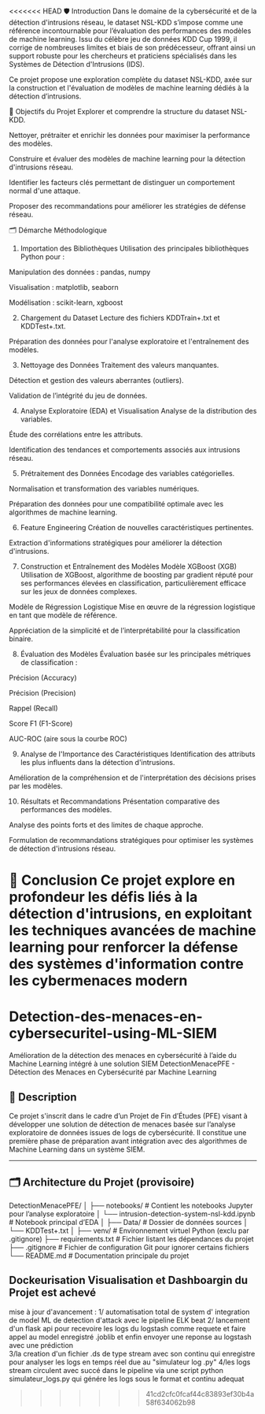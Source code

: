 <<<<<<< HEAD
🛡️ Introduction
Dans le domaine de la cybersécurité et de la détection d'intrusions réseau, le dataset NSL-KDD s’impose comme une référence incontournable pour l’évaluation des performances des modèles de machine learning.
Issu du célèbre jeu de données KDD Cup 1999, il corrige de nombreuses limites et biais de son prédécesseur, offrant ainsi un support robuste pour les chercheurs et praticiens spécialisés dans les Systèmes de Détection d'Intrusions (IDS).

Ce projet propose une exploration complète du dataset NSL-KDD, axée sur la construction et l'évaluation de modèles de machine learning dédiés à la détection d’intrusions.

🎯 Objectifs du Projet
Explorer et comprendre la structure du dataset NSL-KDD.

Nettoyer, prétraiter et enrichir les données pour maximiser la performance des modèles.

Construire et évaluer des modèles de machine learning pour la détection d'intrusions réseau.

Identifier les facteurs clés permettant de distinguer un comportement normal d'une attaque.

Proposer des recommandations pour améliorer les stratégies de défense réseau.

🗂️ Démarche Méthodologique
1. Importation des Bibliothèques
Utilisation des principales bibliothèques Python pour :

Manipulation des données : pandas, numpy

Visualisation : matplotlib, seaborn

Modélisation : scikit-learn, xgboost

2. Chargement du Dataset
Lecture des fichiers KDDTrain+.txt et KDDTest+.txt.

Préparation des données pour l'analyse exploratoire et l'entraînement des modèles.

3. Nettoyage des Données
Traitement des valeurs manquantes.

Détection et gestion des valeurs aberrantes (outliers).

Validation de l’intégrité du jeu de données.

4. Analyse Exploratoire (EDA) et Visualisation
Analyse de la distribution des variables.

Étude des corrélations entre les attributs.

Identification des tendances et comportements associés aux intrusions réseau.

5. Prétraitement des Données
Encodage des variables catégorielles.

Normalisation et transformation des variables numériques.

Préparation des données pour une compatibilité optimale avec les algorithmes de machine learning.

6. Feature Engineering
Création de nouvelles caractéristiques pertinentes.

Extraction d'informations stratégiques pour améliorer la détection d'intrusions.

7. Construction et Entraînement des Modèles
Modèle XGBoost (XGB)
Utilisation de XGBoost, algorithme de boosting par gradient réputé pour ses performances élevées en classification, particulièrement efficace sur les jeux de données complexes.

Modèle de Régression Logistique
Mise en œuvre de la régression logistique en tant que modèle de référence.

Appréciation de la simplicité et de l’interprétabilité pour la classification binaire.

8. Évaluation des Modèles
Évaluation basée sur les principales métriques de classification :

Précision (Accuracy)

Précision (Precision)

Rappel (Recall)

Score F1 (F1-Score)

AUC-ROC (aire sous la courbe ROC)

9. Analyse de l'Importance des Caractéristiques
Identification des attributs les plus influents dans la détection d'intrusions.

Amélioration de la compréhension et de l'interprétation des décisions prises par les modèles.

10. Résultats et Recommandations
Présentation comparative des performances des modèles.

Analyse des points forts et des limites de chaque approche.

Formulation de recommandations stratégiques pour optimiser les systèmes de détection d'intrusions réseau.

📢 Conclusion
Ce projet explore en profondeur les défis liés à la détection d'intrusions, en exploitant les techniques avancées de machine learning pour renforcer la défense des systèmes d'information contre les cybermenaces modern
=======
# Detection-des-menaces-en-cybersecuritel-using-ML-SIEM
Amélioration de la détection des menaces en cybersécurité à l’aide du Machine Learning intégré à une solution SIEM
 DetectionMenacePFE - Détection des Menaces en Cybersécurité par Machine Learning

## 📘 Description

Ce projet s'inscrit dans le cadre d’un Projet de Fin d’Études (PFE) visant à développer une solution de détection de menaces basée sur l’analyse exploratoire de données issues de logs de cybersécurité. Il constitue une première phase de préparation avant intégration avec des algorithmes de Machine Learning dans un système SIEM.

---

## 🗂️ Architecture du Projet (provisoire)

DetectionMenacePFE/
│
├── notebooks/                      # Contient les notebooks Jupyter pour l’analyse exploratoire
│   └── intrusion-detection-system-nsl-kdd.ipynb          # Notebook principal d’EDA 
│
├── Data/                                 # Dossier de données sources
│   └── KDDTest+.txt
│
├── venv/                                 # Environnement virtuel Python (exclu par .gitignore)
├── requirements.txt                      # Fichier listant les dépendances du projet
├── .gitignore                            # Fichier de configuration Git pour ignorer certains fichiers
└── README.md                             # Documentation principale du projet 

## Dockeurisation Visualisation et Dashboargin du Projet est achevé



mise à jour d'avancement :   1/ automatisation total de system d' integration de model ML de detection d'attack avec le pipeline ELK beat
                             2/ lancement d'un flask api pour recevoire les logs du logstash comme requete et faire appel au model enregistré .joblib et enfin envoyer une reponse au logstash avec une prédiction  
                             3/la creation d'un fichier .ds de type stream avec son continu qui enregistre pour analyser les logs en temps réel due au "simulateur log .py"
                             4/les logs stream  circulent avec succé dans le pipeline via une script python simulateur_logs.py qui génére les logs sous le format et continu adequat 
>>>>>>> 41cd2cfc0fcaf44c83893ef30b4a58f634062b98
